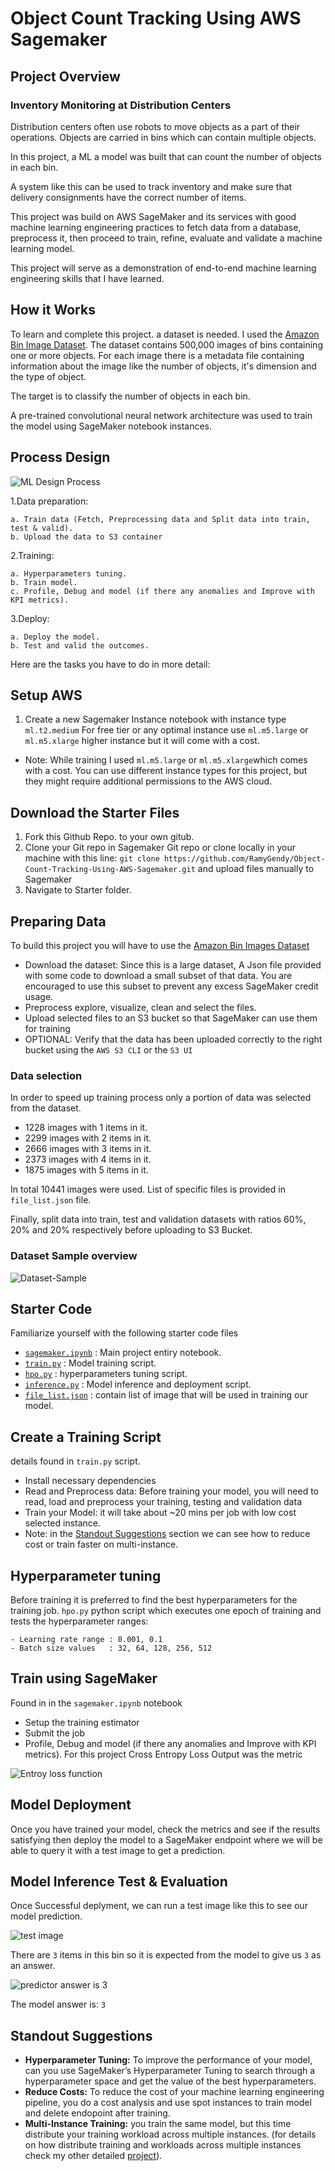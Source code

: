 # Object Count Tracking Using AWS Sagemaker

## Project Overview

### Inventory Monitoring at Distribution Centers

Distribution centers often use robots to move objects as a part of their operations. Objects are carried in bins which can contain multiple objects.

In this project, a ML a model was built that can count the number of objects in each bin.

A system like this can be used to track inventory and make sure that delivery consignments have the correct number of items.

This project was build on AWS SageMaker and its services with good machine learning engineering practices to fetch data from a database, preprocess it, then proceed to train, refine, evaluate and validate a machine learning model.

This project will serve as a demonstration of end-to-end machine learning engineering skills that I have learned.

## How it Works

To learn and complete this project. a dataset is needed. I used the [Amazon Bin Image Dataset]("https://registry.opendata.aws/amazon-bin-imagery/"). The dataset contains 500,000 images of bins containing one or more objects. For each image there is a metadata file containing information about the image like the number of objects, it's dimension and the type of object.

The target is to classify the number of objects in each bin.

A pre-trained convolutional neural network architecture was used to train the model using SageMaker notebook instances.

## Process Design

![ML Design Process](./starter/Images/ML-Design-Process.jpg)

1.Data preparation:

    a. Train data (Fetch, Preprocessing data and Split data into train, test & valid).
    b. Upload the data to S3 container
2.Training:

    a. Hyperparameters tuning.
    b. Train model.
    c. Profile, Debug and model (if there any anomalies and Improve with KPI metrics).
3.Deploy:

    a. Deploy the model.
    b. Test and valid the outcomes.

Here are the tasks you have to do in more detail:

## Setup AWS

1. Create a new Sagemaker Instance notebook with instance type `ml.t2.medium` For free tier or any optimal instance use `ml.m5.large` or `ml.m5.xlarge` higher instance but it will come with a cost.

- Note: While training I used `ml.m5.large` or `ml.m5.xlarge`which comes with a cost. You can use different instance types for this project, but they might require additional permissions to the AWS cloud.

## Download the Starter Files

1. Fork this Github Repo. to your own gitub.
2. Clone your Git repo in Sagemaker Git repo or clone locally in your machine with this line:
`git clone https://github.com/RamyGendy/Object-Count-Tracking-Using-AWS-Sagemaker.git` and upload files manually to Sagemaker
3. Navigate to Starter folder.

## Preparing Data

To build this project you will have to use the [Amazon Bin Images Dataset](https://registry.opendata.aws/amazon-bin-imagery/)

- Download the dataset: Since this is a large dataset, A Json file provided with some code to download a small subset of that data. You are encouraged to use this subset to prevent any excess SageMaker credit usage.
- Preprocess explore, visualize, clean and select the files.
- Upload selected files to an S3 bucket so that SageMaker can use them for training
- OPTIONAL: Verify that the data has been uploaded correctly to the right bucket using the `AWS S3 CLI` or the `S3 UI`

### Data selection

In order to speed up training process only a portion of data was selected from the dataset.

- 1228 images with 1 items in it.
- 2299 images with 2 items in it.
- 2666 images with 3 items in it.
- 2373 images with 4 items in it.
- 1875 images with 5 items in it.

In total 10441 images were used. List of specific files is provided in `file_list.json` file.

Finally, split data into train, test and validation datasets with ratios 60%, 20% and 20% respectively before uploading to S3 Bucket.

### Dataset Sample overview

![Dataset-Sample](./starter/Images/sample_dataset.png)

## Starter Code

Familiarize yourself with the following starter code files

- [`sagemaker.ipynb`](/starter/sagemaker.ipynb) : Main project entiry notebook.
- [`train.py`](/starter/train.py) : Model training script.
- [`hpo.py`](/starter/hpo.py) : hyperparameters tuning script.
- [`inference.py`](/starter/inference.py) : Model inference and deployment script.
- [`file_list.json`](/starter/file_list.json) : contain list of image that will be used in training our model.

## Create a Training Script

details found in `train.py` script.

- Install necessary dependencies
- Read and Preprocess data: Before training your model, you will need to read, load and preprocess your training, testing and validation data
- Train your Model: it will take about ~20 mins per job with low cost selected instance.
- Note: in the [Standout Suggestions](#standout-suggestions) section we can see how to reduce cost or train faster on multi-instance.

## Hyperparameter tuning

Before training it is preferred to find the best hyperparameters for the training job. `hpo.py` python script which executes one epoch of training and tests the hyperparameter ranges:

    - Learning rate range : 0.001, 0.1
    - Batch size values   : 32, 64, 128, 256, 512

## Train using SageMaker

Found in in the `sagemaker.ipynb` notebook

- Setup the training estimator
- Submit the job
- Profile, Debug and model (if there any anomalies and Improve with KPI metrics).
For this project Cross Entropy Loss Output was the metric

![Entroy loss function](./starter/Images/CrossEntropyLoss.jpg)

## Model Deployment

Once you have trained your model, check the metrics and see if the results satisfying then deploy the model to a SageMaker endpoint where we will be able to query it with a test image to get a prediction.

## Model Inference Test & Evaluation

Once Successful deplyment, we can run a test image like this to see our model prediction.

![test image](./starter/test_image.jpg)

There are `3` items in this bin so it is expected from the model to give us `3` as an answer.

![predictor answer is 3](./starter/Images/predictor%20answer.jpg)

The model answer is: `3`

## Standout Suggestions

- **Hyperparameter Tuning:** To improve the performance of your model, can you use SageMaker’s Hyperparameter Tuning to search through a hyperparameter space and get the value of the best hyperparameters.
- **Reduce Costs:** To reduce the cost of your machine learning engineering pipeline, you do a cost analysis and use spot instances to train model and delete endopoint after training.
- **Multi-Instance Training:**  you train the same model, but this time distribute your training workload across multiple instances. (for details on how distribute training and workloads across multiple instances check my other detailed [project](https://github.com/RamyGendy/MLOps-Operationalizing-AWS-ML-Project)).
